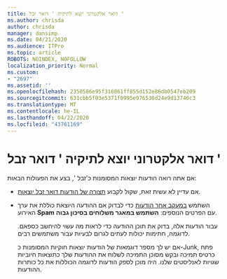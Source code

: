```yaml
---
title: דואר אלקטרוני יוצא לתיקיה ' דואר זבל '
ms.author: chrisda
author: chrisda
manager: dansimp
ms.date: 04/21/2020
ms.audience: ITPro
ms.topic: article
ROBOTS: NOINDEX, NOFOLLOW
localization_priority: Normal
ms.custom:
- "2697"
ms.assetid: ''
ms.openlocfilehash: 2350586e95f316061ff855d152e86db0547eb209
ms.sourcegitcommit: 631cbb5f03e5371f0995e976536d24e9d13746c3
ms.translationtype: MT
ms.contentlocale: he-IL
ms.lasthandoff: 04/22/2020
ms.locfileid: "43761169"
---
```

# <a name="outbound-email-to-junk-email-folder"></a>דואר אלקטרוני יוצא לתיקיה ' דואר זבל '

אם אתה רואה הודעות יוצאות המסומנות כ'זבל ', בצע את הפעולות הבאות:

- אם עדיין לא עשית זאת, שקול לקבוע [תצורה של הודעות דואר זבל יוצאות](https://docs.microsoft.com/office365/securitycompliance/configure-the-outbound-spam-policy).

- השתמש [במעקב אחר הודעות](https://docs.microsoft.com/office365/securitycompliance/message-trace-scc) כדי לבדוק אם ההודעה היוצאת כוללת את ערך האירוע **Spam** עם הפרטים הנוספים: **השתמש במאגר משלוחים בסיכון גבוה**.

  עבור הודעות אלה, בדוק את תוכן ההודעה כדי לראות מה עשוי להיחשב כספאם. לדוגמה, חתימות יכולות לעתים לגרום לבעיות עבור משתמשים רבים.

  אם יש לך מספר דוגמאות של הודעות יוצאות חוקיות המסומנות כ-Junk, פתח כרטיס תמיכה ובקש מסוכן התמיכה לשלוח את ההודעות שלך כתוצאות חיוביות שגויות לאנליסטים שלנו. היה מוכן לספק הודעות לדוגמה הכוללות את כל כותרות ההודעות.
